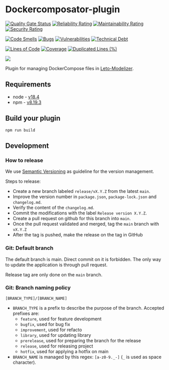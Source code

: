 # Dockercomposator-plugin

[![Quality Gate Status](https://sonarcloud.io/api/project_badges/measure?project=ditrit_dockercomposator-plugin&metric=alert_status)](https://sonarcloud.io/summary/overall?id=ditrit_dockercomposator-plugin)
[![Reliability Rating](https://sonarcloud.io/api/project_badges/measure?project=ditrit_dockercomposator-plugin&metric=reliability_rating)](https://sonarcloud.io/summary/overall?id=ditrit_dockercomposator-plugin)
[![Maintainability Rating](https://sonarcloud.io/api/project_badges/measure?project=ditrit_dockercomposator-plugin&metric=sqale_rating)](https://sonarcloud.io/summary/overall?id=ditrit_dockercomposator-plugin)
[![Security Rating](https://sonarcloud.io/api/project_badges/measure?project=ditrit_dockercomposator-plugin&metric=security_rating)](https://sonarcloud.io/summary/overall?id=ditrit_dockercomposator-plugin)

[![Code Smells](https://sonarcloud.io/api/project_badges/measure?project=ditrit_dockercomposator-plugin&metric=code_smells)](https://sonarcloud.io/summary/overall?id=ditrit_dockercomposator-plugin)
[![Bugs](https://sonarcloud.io/api/project_badges/measure?project=ditrit_dockercomposator-plugin&metric=bugs)](https://sonarcloud.io/summary/overall?id=ditrit_dockercomposator-plugin)
[![Vulnerabilities](https://sonarcloud.io/api/project_badges/measure?project=ditrit_dockercomposator-plugin&metric=vulnerabilities)](https://sonarcloud.io/summary/overall?id=ditrit_dockercomposator-plugin)
[![Technical Debt](https://sonarcloud.io/api/project_badges/measure?project=ditrit_dockercomposator-plugin&metric=sqale_index)](https://sonarcloud.io/summary/overall?id=ditrit_dockercomposator-plugin)

[![Lines of Code](https://sonarcloud.io/api/project_badges/measure?project=ditrit_dockercomposator-plugin&metric=ncloc)](https://sonarcloud.io/summary/overall?id=ditrit_dockercomposator-plugin)
[![Coverage](https://sonarcloud.io/api/project_badges/measure?project=ditrit_dockercomposator-plugin&metric=coverage)](https://sonarcloud.io/summary/overall?id=ditrit_dockercomposator-plugin)
[![Duplicated Lines (%)](https://sonarcloud.io/api/project_badges/measure?project=ditrit_dockercomposator-plugin&metric=duplicated_lines_density)](https://sonarcloud.io/summary/overall?id=ditrit_dockercomposator-plugin)

[![](https://dcbadge.vercel.app/api/server/zkKfj9gj2C?style=flat&theme=default-inverted)](https://discord.gg/zkKfj9gj2C)

Plugin for managing DockerCompose files in [Leto-Modelizer](https://github.com/ditrit/leto-modelizer).

## Requirements

* node - [v18.4](https://nodejs.org/en/blog/release/v18.4.0)
* npm - [v8.19.3](https://www.npmjs.com/package/npm/v/8.19.3)

## Build your plugin

```
npm run build
```

## Development

### How to release

We use [Semantic Versioning](https://semver.org/spec/v2.0.0.html) as guideline for the version management.

Steps to release:
- Create a new branch labeled `release/vX.Y.Z` from the latest `main`.
- Improve the version number in `package.json`, `package-lock.json` and `changelog.md`.
- Verify the content of the `changelog.md`.
- Commit the modifications with the label `Release version X.Y.Z`.
- Create a pull request on github for this branch into `main`.
- Once the pull request validated and merged, tag the `main` branch with `vX.Y.Z`
- After the tag is pushed, make the release on the tag in GitHub

### Git: Default branch

The default branch is main. Direct commit on it is forbidden. The only way to update the application is through pull request.

Release tag are only done on the `main` branch.

### Git: Branch naming policy

`[BRANCH_TYPE]/[BRANCH_NAME]`

* `BRANCH_TYPE` is a prefix to describe the purpose of the branch. Accepted prefixes are:
  * `feature`, used for feature development
  * `bugfix`, used for bug fix
  * `improvement`, used for refacto
  * `library`, used for updating library
  * `prerelease`, used for preparing the branch for the release
  * `release`, used for releasing project
  * `hotfix`, used for applying a hotfix on main
* `BRANCH_NAME` is managed by this regex: `[a-z0-9._-]` (`_` is used as space character).
